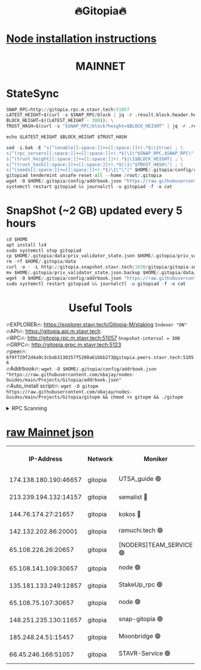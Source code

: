 <h1 align="center"> 🔥Gitopia🔥</h1>

[Node installation instructions](https://github.com/obajay/nodes-Guides/tree/main/Projects/Gitopia)
=

<h1 align="center"> MAINNET</h1>

# StateSync
```python
SNAP_RPC=http://gitopia.rpc.m.stavr.tech:51057
LATEST_HEIGHT=$(curl -s $SNAP_RPC/block | jq -r .result.block.header.height); \
BLOCK_HEIGHT=$((LATEST_HEIGHT - 300)); \
TRUST_HASH=$(curl -s "$SNAP_RPC/block?height=$BLOCK_HEIGHT" | jq -r .result.block_id.hash)

echo $LATEST_HEIGHT $BLOCK_HEIGHT $TRUST_HASH

sed -i.bak -E "s|^(enable[[:space:]]+=[[:space:]]+).*$|\1true| ; \
s|^(rpc_servers[[:space:]]+=[[:space:]]+).*$|\1\"$SNAP_RPC,$SNAP_RPC\"| ; \
s|^(trust_height[[:space:]]+=[[:space:]]+).*$|\1$BLOCK_HEIGHT| ; \
s|^(trust_hash[[:space:]]+=[[:space:]]+).*$|\1\"$TRUST_HASH\"| ; \
s|^(seeds[[:space:]]+=[[:space:]]+).*$|\1\"\"|" $HOME/.gitopia/config/config.toml
gitopiad tendermint unsafe-reset-all --home /root/.gitopia
wget -O $HOME/.gitopia/config/addrbook.json "https://raw.githubusercontent.com/obajay/nodes-Guides/main/Projects/Gitopia/addrbook.json"
systemctl restart gitopiad && journalctl -u gitopiad -f -o cat
```
# SnapShot (~2 GB) updated every 5 hours
```python
cd $HOME
apt install lz4
sudo systemctl stop gitopiad
cp $HOME/.gitopia/data/priv_validator_state.json $HOME/.gitopia/priv_validator_state.json.backup
rm -rf $HOME/.gitopia/data
curl -o - -L http://gitopia.snapshot.stavr.tech:1030/gitopia/gitopia-snap.tar.lz4 | lz4 -c -d - | tar -x -C $HOME/.gitopia --strip-components 2
mv $HOME/.gitopia/priv_validator_state.json.backup $HOME/.gitopia/data/priv_validator_state.json
wget -O $HOME/.gitopia/config/addrbook.json "https://raw.githubusercontent.com/obajay/nodes-Guides/main/Projects/Gitopia/addrbook.json"
sudo systemctl restart gitopiad && journalctl -u gitopiad -f -o cat
```
 <h1 align="center"> Useful Tools</h1>

🔥EXPLORER🔥:      https://explorer.stavr.tech/Gitopia-M/staking  `Indexer "ON"` \
🔥API🔥: 			 		 https://gitopia.api.m.stavr.tech \
🔥RPC🔥:           http://gitopia.rpc.m.stavr.tech:51057              `Snapshot-interval = 300` \
🔥GRPC🔥:          http://gitopia.grpc.m.stavr.tech:5123 \
🔥peer🔥:					 `6f9f729f2d4a9c3cbab3130157f5200a61bbb273@gitopia.peers.stavr.tech:51056` \
🔥Addrbook🔥:    ```wget -O $HOME/.gitopia/config/addrbook.json "https://raw.githubusercontent.com/obajay/nodes-Guides/main/Projects/Gitopia/addrbook.json"``` \
🔥Auto_install script🔥: ```wget -O gitopm https://raw.githubusercontent.com/obajay/nodes-Guides/main/Projects/Gitopia/gitopm && chmod +x gitopm && ./gitopm```


<details>
<summary>RPC Scanning</summary>

<h2 align="center"> We scan nodes in real time every 4 hours. And we provide the final result of RPC endpoints.
We cannot influence the operation of these nodes in any way. </h2>


```python
If Voting Power is higher than 0 --> then the Node is a validator of the network and may be subject to attack and be a potential threat to the chain.
```
```python
We marked such validators with a red symbol
```

</details>

[raw Mainnet json](https://rpc-check.gitopm.stavr.tech/gitopm/rpc-gitopm-result.json)
=

<table><tr><th>IP-Address</th><th>Network</th><th>Moniker</th><th>Latest Block Height</th><th>Earliest Block Height</th><th>Catching Up</th><th>Voting Power</th><th>Scan Time</th></tr><tr><td>174.138.180.190:46657</td><td>gitopia</td><td>UTSA_guide 🟢</td><td>9937006</td><td>6071990</td><td>False</td><td>0</td><td>2023-12-01T00:39:38.708306312UTC</td></tr><tr><td>213.239.194.132:14157</td><td>gitopia</td><td>semalist 🔴</td><td>9937113</td><td>6071990</td><td>False</td><td>428840</td><td>2023-12-01T00:39:58.079208203UTC</td></tr><tr><td>144.76.174.27:21657</td><td>gitopia</td><td>kokos 🔴</td><td>9937122</td><td>6071990</td><td>False</td><td>936373</td><td>2023-12-01T00:40:12.341287447UTC</td></tr><tr><td>142.132.202.86:20001</td><td>gitopia</td><td>ramuchi.tech 🟢</td><td>9937120</td><td>6548337</td><td>False</td><td>0</td><td>2023-12-01T00:40:09.579526472UTC</td></tr><tr><td>65.108.226.26:20657</td><td>gitopia</td><td>[NODERS]TEAM_SERVICE 🟢</td><td>9937131</td><td>6846001</td><td>False</td><td>0</td><td>2023-12-01T00:40:29.537718065UTC</td></tr><tr><td>65.108.141.109:30657</td><td>gitopia</td><td>node 🟢</td><td>9937120</td><td>6931333</td><td>False</td><td>0</td><td>2023-12-01T00:40:09.047470392UTC</td></tr><tr><td>135.181.133.249:12857</td><td>gitopia</td><td>StakeUp_rpc 🟢</td><td>9937121</td><td>8010001</td><td>False</td><td>0</td><td>2023-12-01T00:40:10.031952923UTC</td></tr><tr><td>65.108.75.107:30657</td><td>gitopia</td><td>node 🟢</td><td>9937128</td><td>8802845</td><td>False</td><td>0</td><td>2023-12-01T00:40:22.960714188UTC</td></tr><tr><td>148.251.235.130:11657</td><td>gitopia</td><td>snap-gitopia 🟢</td><td>9937120</td><td>9516001</td><td>False</td><td>0</td><td>2023-12-01T00:40:09.292687025UTC</td></tr><tr><td>185.248.24.51:15457</td><td>gitopia</td><td>Moonbridge 🟢</td><td>9937113</td><td>9781501</td><td>False</td><td>0</td><td>2023-12-01T00:39:58.446900313UTC</td></tr><tr><td>66.45.246.166:51057</td><td>gitopia</td><td>STAVR-Service 🟢</td><td>9937107</td><td>9930601</td><td>False</td><td>0</td><td>2023-12-01T00:39:47.509428524UTC</td></tr></table>
